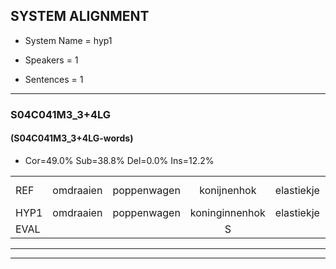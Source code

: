 
## SYSTEM ALIGNMENT

- System Name = hyp1

- Speakers = 1

- Sentences = 1

---

### S04C041M3_3+4LG

#### (S04C041M3_3+4LG-words)

- Cor=49.0%	Sub=38.8%	Del=0.0%	Ins=12.2%

|  |  |  |  |  |  |  |  |  |  |  |  |  |  |  |  |  |  |  |  |  |  |  |  |  |  |  |  |  |  |  |  |  |  |  |  |  |  |  |  |  |  |  |  |  |  |  |  |  |  |
|:--- |:---:|:---:|:---:|:---:|:---:|:---:|:---:|:---:|:---:|:---:|:---:|:---:|:---:|:---:|:---:|:---:|:---:|:---:|:---:|:---:|:---:|:---:|:---:|:---:|:---:|:---:|:---:|:---:|:---:|:---:|:---:|:---:|:---:|:---:|:---:|:---:|:---:|:---:|:---:|:---:|:---:|:---:|:---:|:---:|:---:|:---:|:---:|:---:|:---:|
| REF | omdraaien | poppenwagen | konijnenhok | elastiekje |  | ruziemaken | teddybeer | dierentuin | paddenstoelen | verstoppertje | wasmachine | fototoestel | toiletpapier |  | vrachtwagen | buurmannen | vogelkooi | olifant | schommelen | iedereen |  | schoenenwinkel | knutselen | ophangen | verjaardag |  |  | sprookjesboek | tandenborstel | lucifer | slaapkamer | achterdeur | ziekenhuis | *(nieuw) | nieuwsgierig |  | afblijven | kabouter | washandje | sneeuwwitje | goeiendag | vakantie | limonade | autorijden | eindelijk | familie | * | *t | chocolade |
| HYP1 | omdraaien | poppenwagen | koninginnenhok | elastiekje | ruzie | maken | terribeer | dierentuin | paddenstoelen | verstopperdje | wasmachine | fototoestel | toiletpapier | vrechtwagen | huurmannen | vogo | kooi | olifant | schommelen | iedereen | schoenen | winkel | knutselen | ophangen | verjaardag | sprookjes | boek | tande | borstel | rucifer | slaapkamer | achterdeur | ziekenhuis | nieuw | nieuwsgierig | ofblijven | kabater | washendje | sneeuwwiedje | goeien | dag | vakantie | limonade | autorijden | eindelijk | familie | cocacol | e | chocolade |
| EVAL |  |  | S |  | I | S | S |  |  | S |  |  |  | I | S | S | S |  |  |  | I | S |  |  |  | I | I | S | S | S |  |  |  | S |  | I | S | S | S | S | S |  |  |  |  |  | S | S |  |
---

---
